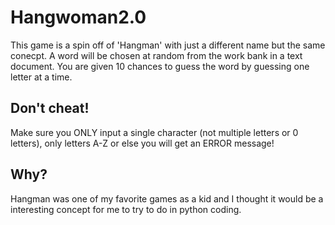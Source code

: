 # Hangwoman2.0
This game is a spin off of 'Hangman' with just a different name but the same conecpt.
A word will be chosen at random from the work bank in a text document. 
You are given 10 chances to guess the word by guessing one letter at a time.
## Don't cheat!
Make sure you ONLY input a single character (not multiple letters or 0 letters), only letters A-Z
or else you will get an ERROR message! 
## Why?
Hangman was one of my favorite games as a kid and I thought it would be a interesting concept for me to try to do in python
coding. 
